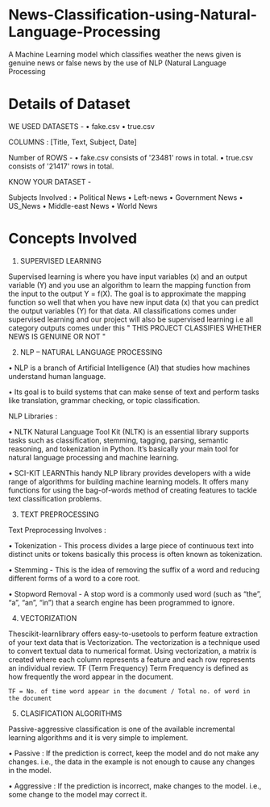 # News-Classification-using-Natural-Language-Processing

A Machine Learning model which classifies weather the news given is genuine news or false news by the use of NLP (Natural Language Processing

# Details of Dataset

WE USED DATASETS -
• fake.csv
• true.csv

COLUMNS : [Title, Text, Subject, Date]

Number of ROWS -
• fake.csv consists of '23481' rows in total.
• true.csv consists of '21417' rows in total.

KNOW YOUR DATASET -

Subjects Involved :
• Political News
• Left-news
• Government News
• US_News
• Middle-east News
• World News

# Concepts Involved

1.  SUPERVISED LEARNING 

Supervised learning is where you have input variables (x) and an output variable (Y) and you use an algorithm to learn the mapping function from the input to the output Y = f(X). The goal is to approximate the mapping function so well that when you have new input data (x) that you can predict the output variables (Y) for that data. All classifications comes under supervised learning and our project will also be supervised learning i.e all category outputs comes under this " THIS PROJECT CLASSIFIES WHETHER NEWS IS GENUINE OR NOT "

2.  NLP – NATURAL LANGUAGE PROCESSING 

• NLP is a branch of Artificial Intelligence (AI) that studies how machines understand human language. 

• Its goal is to build systems that can make sense of text and perform tasks like translation, grammar checking, or topic classification.

NLP Libraries :

• NLTK  Natural Language Tool Kit (NLTK)  is an essential library supports tasks such as classification, stemming, tagging, parsing, semantic reasoning, and tokenization in Python. It’s basically your main tool for natural language processing and machine learning.

• SCI-KIT LEARNThis handy NLP library provides developers with a wide range of algorithms for building machine learning models. It offers many functions for using the bag-of-words method of creating features to tackle text classification problems.

3.  TEXT PREPROCESSING

Text Preprocessing Involves : 

• Tokenization - This process divides a large piece of continuous text into distinct units or tokens basically this process is often known as tokenization.

• Stemming - This is the idea of removing the suffix of a word and reducing different forms of a word to a core root.

• Stopword Removal - A stop word is a commonly used word (such as “the”, “a”, “an”, “in”) that a search engine has been programmed to ignore.

4.  VECTORIZATION

Thescikit-learnlibrary offers easy-to-usetools to perform feature extraction of your text data that is Vectorization. The vectorization is a technique used to convert textual data to numerical format. Using vectorization, a matrix is created where each column represents a feature and each row represents an individual review. TF (Term Frequency) Term Frequency is defined as how frequently the word appear in the document.

    TF = No. of time word appear in the document / Total no. of word in the document

5.  CLASIFICATION ALGORITHMS

Passive-aggressive classification is one of the available incremental learning algorithms and it is very simple to implement.

• Passive : If the prediction is correct, keep the model and do not make any changes. i.e., the data in the example is not enough to cause any changes in the model.

• Aggressive : If the prediction is incorrect, make changes to the model. i.e., some change to the model may correct it.
